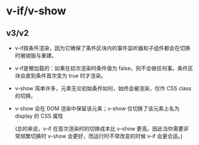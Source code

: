 # v-if/v-show


## v3/v2
- v-if按条件渲染，因为它确保了条件区块内的事件监听器和子组件都会在切换时被销毁与重建。
- v-if是懒加载的：如果在初次渲染时条件值为 false，则不会做任何事。条件区块会直到条件首次变为 true 时才渲染。
- v-show 简单许多，元素无论初始条件如何，始终会被渲染，仅作 CSS class 的切换。
- v-show 会在 DOM 渲染中保留该元素；v-show 仅切换了该元素上名为 display 的 CSS 属性

  (总的来说，v-if 在首次渲染时的切换成本比 v-show 更高。因此当你需要非常频繁切换时 v-show 会更好，而运行时不常改变的时候 v-if 会更合适。)
